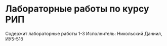 # Лабораторные работы по курсу РИП
Содержит лабораторные работы 1-3
Исполнитель: Никольский Даниил, ИУ5-51б
